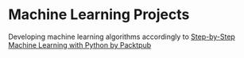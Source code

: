 # Machine Learning Projects
Developing machine learning algorithms accordingly to [Step-by-Step Machine Learning with Python by Packtpub](https://www.packtpub.com/big-data-and-business-intelligence/step-step-machine-learning-python-video)
